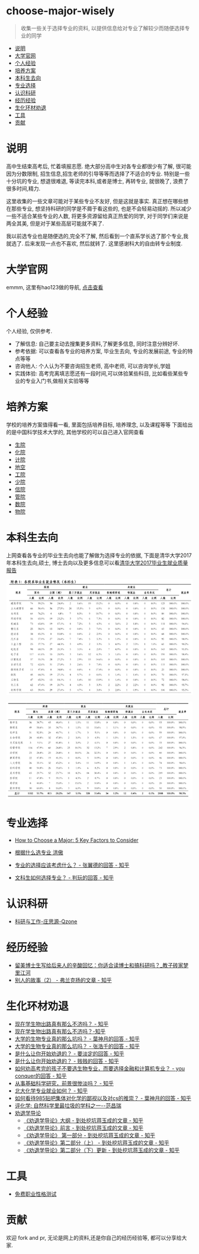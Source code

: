 # choose-major-wisely
>收集一些关于选择专业的资料, 以提供信息给对专业了解较少而随便选择专业的同学

<!-- vim-markdown-toc GFM -->

* [说明](#说明)
* [大学官网](#大学官网)
* [个人经验](#个人经验)
* [培养方案](#培养方案)
* [本科生去向](#本科生去向)
* [专业选择](#专业选择)
* [认识科研](#认识科研)
* [经历经验](#经历经验)
* [生化环材劝退](#生化环材劝退)
* [工具](#工具)
* [贡献](#贡献)

<!-- vim-markdown-toc -->

# 说明
高中生结束高考后, 忙着填报志愿. 绝大部分高中生对各专业都很少有了解, 很可能因为分数限制, 招生信息,招生老师的引导等等而选择了不适合的专业. 特别是一些十分坑的专业, 想退很难退, 等读完本科,或者是博士, 再转专业, 就很晚了, 浪费了很多时间,精力. 

这里收集的一些文章可能对于某些专业不友好, 但是这就是事实. 真正想在哪些想在那些专业, 想坚持科研的同学是不屑于看这些的, 也是不会轻易动摇的. 所以减少一些不适合某些专业的人数, 将更多资源留给真正热爱的同学, 对于同学们来说是两全其美, 但是对于某些高层可能就不美了.

我以前选专业也是随便选的,完全不了解, 然后看到一个直系学长选了那个专业,我就选了. 后来发现一点也不喜欢, 然后就转了. 这里感谢科大的自由转专业制度.
# 大学官网
emmm, 这里有hao123做的导航, [点击查看](http://www.hao123.com/edu)

# 个人经验
个人经验, 仅供参考.
* 了解信息: 自己要主动去搜集更多资料,了解更多信息, 同时注意分辨好坏.
* 参考依据: 可以查看各专业的培养方案, 毕业生去向, 专业的发展前途, 专业的特点等等
* 咨询他人: 个人认为不要咨询招生老师, 高中老师, 可以咨询学长,学姐
* 实践体验: 高考完离填志愿还有一段时间,可以体验某些科目, 比如看些某些专业的专业入门书,做相关实验等等

# 培养方案
学校的培养方案值得看一看, 里面包括培养目标, 培养理念, 以及课程等等
下面给出的是中国科学技术大学的, 其他学校的可以自己进入官网查看
* [生院](USTC-training-plan/biology.pdf)
* [化院](USTC-training-plan/chemistry.pdf)
* [计院](USTC-training-plan/cs.pdf)
* [地空](USTC-training-plan/earth-and-space.pdf)
* [工院](USTC-training-plan/engineering.pdf)
* [少院](USTC-training-plan/giftd-young.pdf)
* [信院](USTC-training-plan/infomation.pdf)
* [管院](USTC-training-plan/management.pdf)
* [数院](USTC-training-plan/math.pdf)
* [物院](USTC-training-plan/physics.pdf)

# 本科生去向
上网查看各专业的毕业生去向也能了解做为选择专业的依据, 下面是清华大学2017年本科生去向,硕士, 博士去向以及更多信息可以看[清华大学2017毕业生就业质量报告](Tsinghua-2017/graduate-employment-quality-report.pdf)

![](Tsinghua-2017/undergraduate1.png)
    
![](Tsinghua-2017/undergraduate2.png)

# 专业选择
* [How to Choose a Major: 5 Key Factors to Consider](https://blog.prepscholar.com/how-to-choose-a-major)

* [根据什么选专业 洪傲](http://blog.sina.com.cn/s/blog_5406f84d0100gget.html)

* [专业的选择应该考虑什么？ - 张翼德的回答 - 知乎](https://www.zhihu.com/question/31946325/answer/53963095)

* [文科生如何选择专业？ - 判玩的回答 - 知乎](https://www.zhihu.com/question/21108231/answer/27250483)


# 认识科研
* [科研与工作-庄思源-Qzone](https://user.qzone.qq.com/2980412917/blog/1480411676?_t_=0.2790794687199656)

# 经历经验
* [留美博士生写给后来人的辛酸回忆：你适合读博士和搞科研吗？_教子砖家梦里江河](http://blog.sina.cn/dpool/blog/s/blog_4ee63ce90102ea4x.html)
* [别人的故事（2） - 弗兰克扬的文章 - 知乎](https://zhuanlan.zhihu.com/p/24543168)

# 生化环材劝退

* [现在学生物出路真有那么不济吗？ - 知乎](https://www.zhihu.com/question/28347460)
* [现在学生物出路真有那么不济吗？-知乎](https://www.zhihu.com/question/28347460)
* [大学的生物专业真的那么坑吗？ - 葉神月的回答 - 知乎](https://www.zhihu.com/question/26106045/answer/76377967)
* [大学的生物专业真的那么坑吗？ - 张浩千的回答 - 知乎](https://www.zhihu.com/question/26106045/answer/37837050)
* [是什么让你开始劝退的？ - 要淡定的回答 - 知乎](https://www.zhihu.com/question/67812985/answer/256891192)
* [是什么让你开始劝退的？ - 贱贱的回答 - 知乎](https://www.zhihu.com/question/67812985/answer/256837300)
* [如何劝高考完的孩子不要选生物专业，而要选择金融和计算机专业？ - you conquer的回答 - 知乎](https://www.zhihu.com/question/31815677/answer/53939577)
* [从事基础科学研究，前景很惨淡吗？ - 知乎](https://www.zhihu.com/question/24308741/answer/27390020)
* [北大化学专业就业如何？ - 知乎](https://www.zhihu.com/question/47997512/answer/108575877)
* [如何看待985贴吧集体对化学的鄙视以及对cs的推崇？ - 葉神月的回答 - 知乎](https://www.zhihu.com/question/38404981/answer/79848997)
* [评化学: 自然科学里最垃圾的学科之一--范昌瑞](http://chuansong.me/n/437013)
* [劝退学导论](https://zhuanlan.zhihu.com/unsa-retribution)
    - [《劝退学导论》大纲 - 到处挖坑蒋玉成的文章 - 知乎](https://zhuanlan.zhihu.com/p/25940780)
    - [《劝退学导论》前言 - 到处挖坑蒋玉成的文章 - 知乎](https://zhuanlan.zhihu.com/p/26527258)
    - [ 《劝退学导论》 第一部分 - 到处挖坑蒋玉成的文章 - 知乎](https://zhuanlan.zhihu.com/p/26647300)
    - [《劝退学导论》第二部分（上） - 到处挖坑蒋玉成的文章 - 知乎](https://zhuanlan.zhihu.com/p/27188243)
    - [《劝退学导论》第二部分（下）更新 - 到处挖坑蒋玉成的文章 - 知乎](https://zhuanlan.zhihu.com/p/28740169)
    
    
# 工具
* [免费职业性格测试](https://www.arealme.com/16types/cn/)


# 贡献
欢迎 fork and pr, 无论是网上的资料,还是你自己的经历经验等, 都可以分享给大家.
